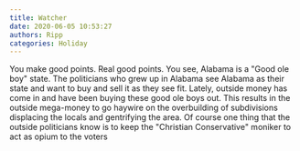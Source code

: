 ```yaml
---
title: Watcher
date: 2020-06-05 10:53:27
authors: Ripp
categories: Holiday
---
```


 You make good points.  Real good points.
You see, Alabama is a "Good ole boy" state.  The politicians who grew up in Alabama see Alabama as their state and want to buy and sell it as they see fit.  Lately, outside money has come in and have been buying these good ole boys out.  This results in the outside mega-money to go haywire on the overbuilding of subdivisions displacing the locals and gentrifying the area.
Of course one thing that the outside politicians know is to keep the "Christian Conservative" moniker to act as opium to the voters